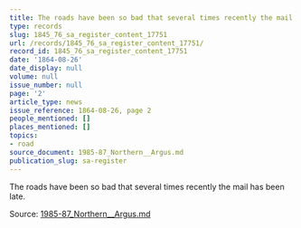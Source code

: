 ```yaml
---
title: The roads have been so bad that several times recently the mail has been late.
type: records
slug: 1845_76_sa_register_content_17751
url: /records/1845_76_sa_register_content_17751/
record_id: 1845_76_sa_register_content_17751
date: '1864-08-26'
date_display: null
volume: null
issue_number: null
page: '2'
article_type: news
issue_reference: 1864-08-26, page 2
people_mentioned: []
places_mentioned: []
topics:
- road
source_document: 1985-87_Northern__Argus.md
publication_slug: sa-register
---
```


The roads have been so bad that several times recently the mail has been late.

Source: [1985-87_Northern__Argus.md](/downloads/markdown/1985-87_Northern__Argus.md)
